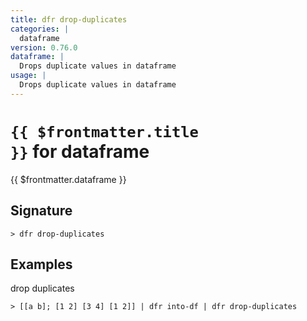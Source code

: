 ```yaml
---
title: dfr drop-duplicates
categories: |
  dataframe
version: 0.76.0
dataframe: |
  Drops duplicate values in dataframe
usage: |
  Drops duplicate values in dataframe
---
```


# <code>{{ $frontmatter.title }}</code> for dataframe

<div class='command-title'>{{ $frontmatter.dataframe }}</div>

## Signature

```> dfr drop-duplicates ```

## Examples

drop duplicates
```shell
> [[a b]; [1 2] [3 4] [1 2]] | dfr into-df | dfr drop-duplicates
```
